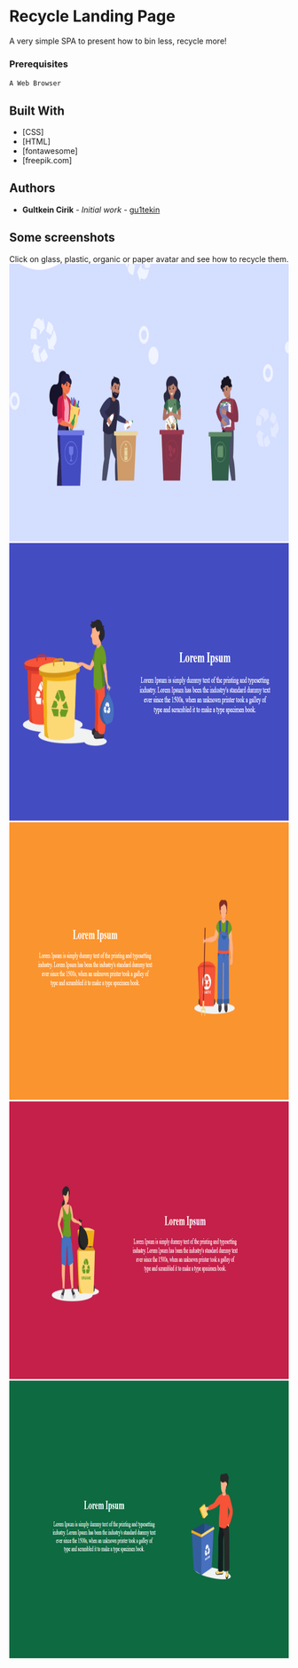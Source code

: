 # Recycle Landing Page

A very simple SPA to present how to bin less, recycle more!

### Prerequisites

```
A Web Browser
```

## Built With

* [CSS]
* [HTML]
* [fontawesome]
* [freepik.com]

## Authors

* **Gultkein Cirik** - *Initial work* - [gu1tekin](https://github.com/gu1tekin)

## Some screenshots

Click on glass, plastic, organic or paper avatar and see how to recycle them.
<img src="images/readme1.png" width="800px" height="500px">
<img src="images/readme2.png" width="800px" height="500px">
<img src="images/readme3.png" width="800px" height="500px">
<img src="images/readme4.png" width="800px" height="500px">
<img src="images/readme5.png" width="800px" height="500px">
